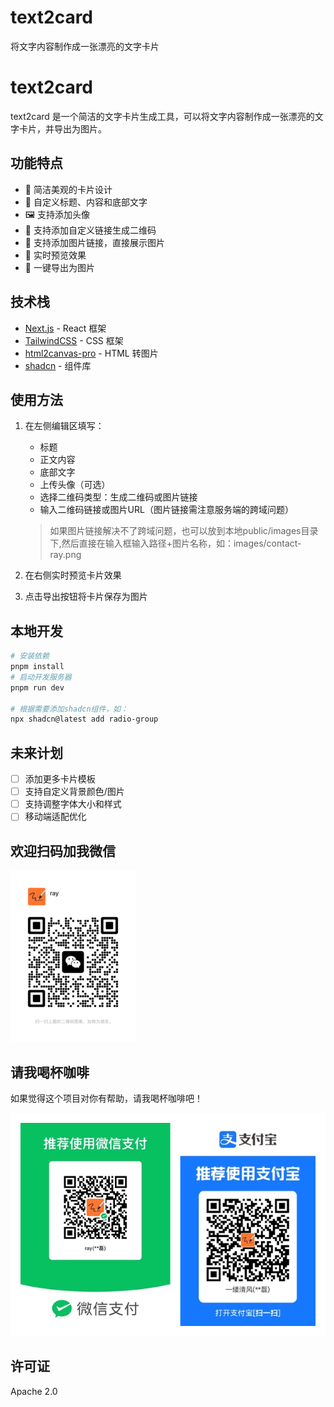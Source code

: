 # text2card
将文字内容制作成一张漂亮的文字卡片
# text2card

text2card 是一个简洁的文字卡片生成工具，可以将文字内容制作成一张漂亮的文字卡片，并导出为图片。

## 功能特点

- 🎨 简洁美观的卡片设计
- 📝 自定义标题、内容和底部文字
- 🖼️ 支持添加头像
- 🔗 支持添加自定义链接生成二维码
- 🔗 支持添加图片链接，直接展示图片
- 📱 实时预览效果
- 💾 一键导出为图片

## 技术栈

- [Next.js](https://nextjs.org/) - React 框架
- [TailwindCSS](https://tailwindcss.com/) - CSS 框架
- [html2canvas-pro](https://github.com/niklasvh/html2canvas) - HTML 转图片
- [shadcn](https://ui.shadcn.com/) - 组件库
## 使用方法

1. 在左侧编辑区填写：
   - 标题
   - 正文内容
   - 底部文字
   - 上传头像（可选）
   - 选择二维码类型：生成二维码或图片链接
   - 输入二维码链接或图片URL（图片链接需注意服务端的跨域问题）
   > 如果图片链接解决不了跨域问题，也可以放到本地public/images目录下,然后直接在输入框输入路径+图片名称，如：images/contact-ray.png

2. 在右侧实时预览卡片效果

3. 点击导出按钮将卡片保存为图片

## 本地开发
```bash
# 安装依赖
pnpm install
# 启动开发服务器
pnpm run dev

# 根据需要添加shadcn组件，如：
npx shadcn@latest add radio-group
```

## 未来计划

- [ ] 添加更多卡片模板
- [ ] 支持自定义背景颜色/图片
- [ ] 支持调整字体大小和样式
- [ ] 移动端适配优化

## 欢迎扫码加我微信

![微信](https://github.com/li-fenglei/donate-me/blob/main/contact-ray.png?raw=true)

## 请我喝杯咖啡

如果觉得这个项目对你有帮助，请我喝杯咖啡吧！

![捐赠](https://github.com/li-fenglei/donate-me/blob/main/joined-pay.png?raw=true)

## 许可证

Apache 2.0
